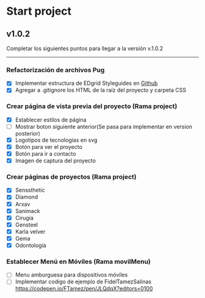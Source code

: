 # Start project

## v1.0.2

Completar los siguientes puntos para llegar a la versión v.1.0.2

---

### Refactorización de archivos Pug
- [x]  Implementar estructura de EDgrid Styleguides en [Github](https://github.com/escueladigital/EDteam-StyleGuides/tree/master/dev)
- [x]  Agregar a .gitignore los HTML de la raíz del proyecto y carpeta CSS

### Crear página de vista previa del proyecto (Rama project)
- [x]  Establecer estilos de página
- [ ]  Mostrar boton siguiente anterior(Se pasa para implementar en  version posterior)
- [x]  Logotipos de tecnologías en svg
- [x]  Botón para ver el proyecto
- [x]  Botón para ir a contacto
- [x]  Imagen de captura del proyecto

### Crear páginas de proyectos (Rama project)
- [x]  Senssthetic
- [x]  Diamond
- [x]  Arxav
- [x]  Sanimack
- [x]  Cirugía
- [x]  Gensteel
- [x]  Karla velver
- [x]  Gema
- [x]  Odontología

### Establecer Menú en Móviles (Rama movilMenu)
- [ ] Menu amburguesa para dispositivos móviles
- [ ] Implementar codigo de ejemplo de FidelTamezSalinas https://codepen.io/FTamez/pen/JLQdqX?editors=0100
